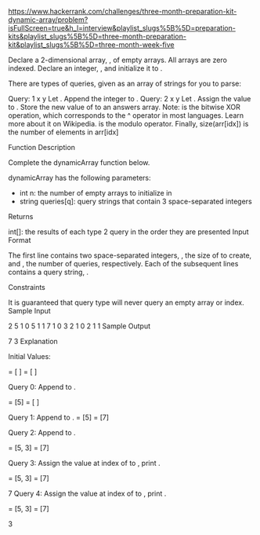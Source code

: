 https://www.hackerrank.com/challenges/three-month-preparation-kit-dynamic-array/problem?isFullScreen=true&h_l=interview&playlist_slugs%5B%5D=preparation-kits&playlist_slugs%5B%5D=three-month-preparation-kit&playlist_slugs%5B%5D=three-month-week-five

Declare a 2-dimensional array, , of empty arrays. All arrays are zero indexed.
Declare an integer, , and initialize it to .

There are types of queries, given as an array of strings for you to parse:

Query: 1 x y
Let .
Append the integer to .
Query: 2 x y
Let .
Assign the value to .
Store the new value of to an answers array.
Note: is the bitwise XOR operation, which corresponds to the ^ operator in most languages. Learn more about it on Wikipedia. is the modulo operator.
Finally, size(arr[idx]) is the number of elements in arr[idx]

Function Description

Complete the dynamicArray function below.

dynamicArray has the following parameters:

- int n: the number of empty arrays to initialize in
- string queries[q]: query strings that contain 3 space-separated integers

Returns

int[]: the results of each type 2 query in the order they are presented
Input Format

The first line contains two space-separated integers, , the size of to create, and , the number of queries, respectively.
Each of the subsequent lines contains a query string, .

Constraints

It is guaranteed that query type will never query an empty array or index.
Sample Input

2 5
1 0 5
1 1 7
1 0 3
2 1 0
2 1 1
Sample Output

7
3
Explanation

Initial Values:

= [ ]
= [ ]

Query 0: Append to .

= [5]
= [ ]

Query 1: Append to .
= [5]
= [7]

Query 2: Append to .

= [5, 3]
= [7]

Query 3: Assign the value at index of to , print .

= [5, 3]
= [7]

7
Query 4: Assign the value at index of to , print .

= [5, 3]
= [7]

3
